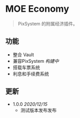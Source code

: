 # MOE Economy

> PixSystem 的附属经济插件。

## 功能
- 整合 Vault
- 兼容PixSystem *构建中*
- 搭载车票系统
- 利息和手续费系统

## 更新
- 1.0.0 *2020/12/15*
    - 测试版本发布发布
